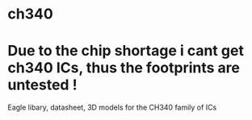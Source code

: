 # ch340
# Due to the chip shortage i cant get ch340 ICs, thus the footprints are untested !
Eagle libary, datasheet, 3D models for the CH340 family of ICs 
